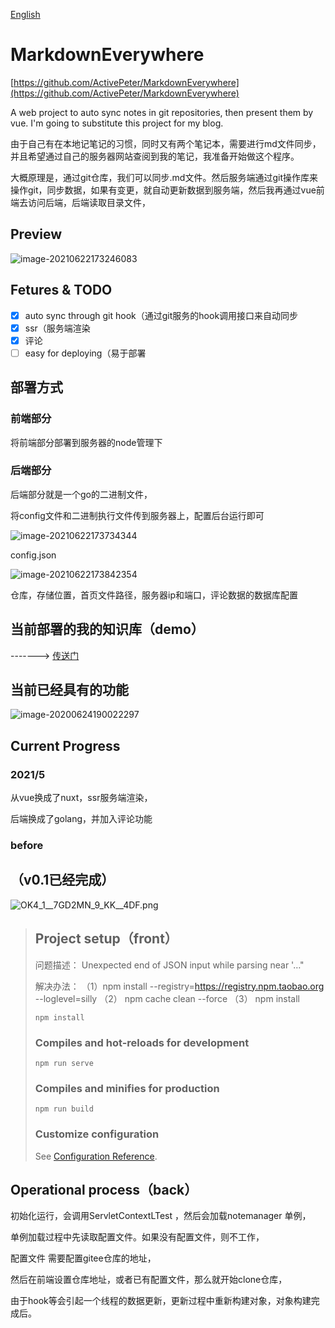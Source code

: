 [English]()

# MarkdownEverywhere

[https://github.com/ActivePeter/MarkdownEverywhere](https://github.com/ActivePeter/MarkdownEverywhere)

 A web project to auto sync notes in git repositories, then present them by vue. I'm going to substitute this project for my blog.

由于自己有在本地记笔记的习惯，同时又有两个笔记本，需要进行md文件同步，并且希望通过自己的服务器网站查阅到我的笔记，我准备开始做这个程序。

大概原理是，通过git仓库，我们可以同步.md文件。然后服务端通过git操作库来操作git，同步数据，如果有变更，就自动更新数据到服务端，然后我再通过vue前端去访问后端，后端读取目录文件，

## Preview

![image-20210622173246083](https://hanbaoaaa.xyz/tuchuang/images/2021/06/22/image-20210622173246083.png)

## Fetures & TODO

- [x] auto sync through git hook（通过git服务的hook调用接口来自动同步
- [x] ssr（服务端渲染
- [x] 评论
- [ ] easy for deploying（易于部署

## 部署方式

### 前端部分

将前端部分部署到服务器的node管理下

### 后端部分

后端部分就是一个go的二进制文件，

将config文件和二进制执行文件传到服务器上，配置后台运行即可

![image-20210622173734344](https://hanbaoaaa.xyz/tuchuang/images/2021/06/22/image-20210622173734344.png)

config.json

![image-20210622173842354](https://hanbaoaaa.xyz/tuchuang/images/2021/06/22/image-20210622173842354.png)

仓库，存储位置，首页文件路径，服务器ip和端口，评论数据的数据库配置

## 当前部署的我的知识库（demo）

------->  [传送门](https://hanbaoaaa.xyz)

## 当前已经具有的功能

![image-20200624190022297](http://tuchuang.hanbaoaaa.xyz/image-20200624190022297.png)



## Current Progress

### 2021/5

从vue换成了nuxt，ssr服务端渲染，

后端换成了golang，并加入评论功能

### before

## （v0.1已经完成）

![OK4_1__7GD2MN_9_KK__4DF.png](https://i.loli.net/2020/06/22/ZRoG6UA8eSkX1j4.png)





> ## Project setup（front）
>
> 问题描述：
> Unexpected end of JSON input while parsing near '…"
>
> 解决办法：
> （1）npm install --registry=https://registry.npm.taobao.org --loglevel=silly
> （2） npm cache clean --force
> （3） npm install
>
> ```
> npm install
> ```
>
> ### Compiles and hot-reloads for development
>
> ```
> npm run serve
> ```
>
> ### Compiles and minifies for production
>
> ```
> npm run build
> ```
>
> ### Customize configuration
>
> See [Configuration Reference](https://cli.vuejs.org/config/).



## Operational process（back）

初始化运行，会调用ServletContextLTest ，然后会加载notemanager 单例，

单例加载过程中先读取配置文件。如果没有配置文件，则不工作，

配置文件 需要配置gitee仓库的地址，

然后在前端设置仓库地址，或者已有配置文件，那么就开始clone仓库，

由于hook等会引起一个线程的数据更新，更新过程中重新构建对象，对象构建完成后。

